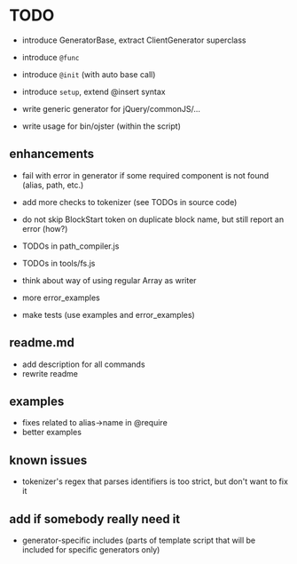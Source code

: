 # TODO

* introduce GeneratorBase, extract ClientGenerator superclass

* introduce `@func`
* introduce `@init` (with auto base call)
* introduce `setup`, extend @insert syntax

* write generic generator for jQuery/commonJS/...
* write usage for bin/ojster (within the script)

## enhancements

* fail with error in generator if some required component is not found (alias, path, etc.)
* add more checks to tokenizer (see TODOs in source code)

* do not skip BlockStart token on duplicate block name, but still report an error (how?)

* TODOs in path_compiler.js
* TODOs in tools/fs.js

* think about way of using regular Array as writer

* more error_examples
* make tests (use examples and error_examples)

## readme.md

* add description for all commands
* rewrite readme

## examples

* fixes related to alias->name in @require
* better examples

## known issues

* tokenizer's regex that parses identifiers is too strict, but don't want to fix it

## add if somebody really need it

* generator-specific includes (parts of template script that will be included for specific generators only)
